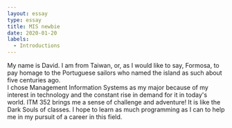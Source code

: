 ```yaml
---
layout: essay
type: essay
title: MIS newbie
date: 2020-01-20
labels:
  - Introductions
---
```

My name is David. I am from Taiwan, or, as I would like to say, Formosa, to pay homage to the Portuguese sailors who named the island as such about five centuries ago.  
I chose Management Information Systems as my major because of my interest in technology and the constant rise in demand for it in today's world.
ITM 352 brings me a sense of challenge and adventure! It is like the Dark Souls of classes. I hope to learn as much programming as I can to help me in my pursuit of a career in this field.
